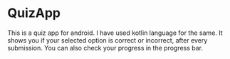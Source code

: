 # QuizApp

This is a quiz app for android. I have used kotlin language for the same.
It shows you if your selected option is correct or incorrect, after every submission. You can also check your progress in the progress bar.